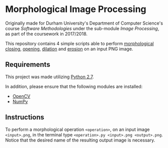 # Morphological Image Processing

Originally made for Durham University's Department of Computer Science's course _Software Methodologies_ under the sub-module _Image Processing_, as part of the coursework in 2017/2018.

This repository contains 4 simple scripts able to perform [morphological](https://en.wikipedia.org/wiki/Mathematical_morphology) [closing](https://en.wikipedia.org/wiki/Closing_(morphology)), [opening](https://en.wikipedia.org/wiki/Opening_(morphology)), [dilation](https://en.wikipedia.org/wiki/Dilation_(morphology)) and [erosion](https://en.wikipedia.org/wiki/Closing_(morphology)) on an input PNG image.

## Requirements

This project was made utilizing [Python 2.7](https://www.python.org/download/releases/2.7/).

In addition, please ensure that the following modules are installed:

-   [OpenCV](https://opencv.org/)
-   [NumPy](http://www.numpy.org/)

## Instructions

To perform a morphological operation `<operation>`, on an input image `<input>.png`, in the terminal type
`<operation>.py <input>.png <output>.png`. Notice that the desired name of the resulting output image is necessary.
